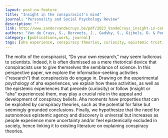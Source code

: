 ```yaml
---
layout: post-no-feature
title: "Insight in the conspiracist's mind"
journal: "Personality and Social Psychology Review"
description: ""
link: http://www.sandervandecruys.be/pdf/2023_VandeCruys_insight-in-conspiracist-mind.pdf
authors: "Van de Cruys, S., Bervoets, J., Gadsby, S., Gijbels, D. & Poels, K."
category: [publications,work, journal]
tags: [aha experience, conspiracy theories, curiosity, epistemic trust, information-seeking, insight, metacognition, metascience, predictive processing, processing fluency, conspiracy mentality]
---
```

The motto of the conspiracist, “Do your own research,” may seem ludicrous to scientists. Indeed, it is often dismissed as a mere rhetorical device that conspiracists use to give themselves the semblance of science. In this perspective paper, we explore the information-seeking activities (“research”) that conspiracists do engage in. Drawing on the experimental psychology of aha experiences, we explain how these activities, as well as the epistemic experiences that precede (curiosity) or follow (insight or “aha” experiences) them, may play a crucial role in the appeal and development of conspiracy beliefs. Aha moments have properties that can be exploited by conspiracy theories, such as the potential for false but seemingly grounded conclusions. Finally, we hypothesize that the need for autonomous epistemic agency and discovery is universal but increases as people experience more uncertainty and/or feel epistemically excluded in society, hence linking it to existing literature on explaining conspiracy theories.
